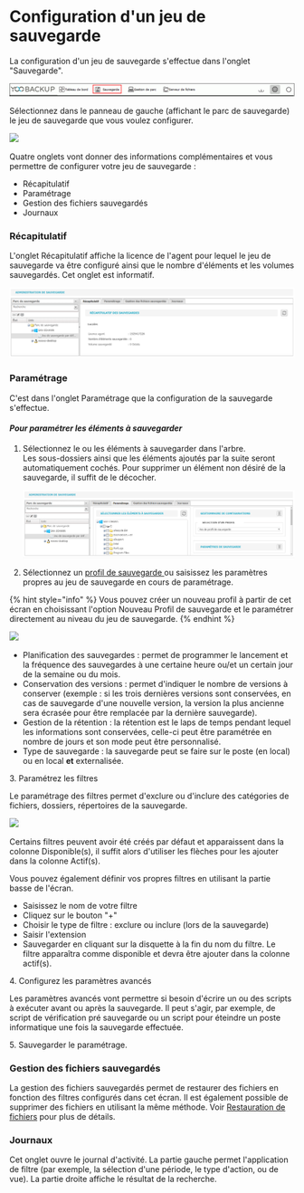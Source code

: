 # Configuration d'un jeu de sauvegarde

La configuration d'un jeu de sauvegarde s'effectue dans l'onglet "Sauvegarde".

![](<../.gitbook/assets/menu-sauvegarde (7).gif>)

Sélectionnez dans le panneau de gauche (affichant le parc de sauvegarde) le jeu de sauvegarde que vous voulez configurer.

![](../.gitbook/assets/parc\_sauvegarde.gif)

Quatre onglets vont donner des informations complémentaires et vous permettre de configurer votre jeu de sauvegarde :

* Récapitulatif
* Paramétrage
* Gestion des fichiers sauvegardés
* Journaux

### Récapitulatif

L'onglet Récapitulatif affiche la licence de l'agent pour lequel le jeu de sauvegarde va être configuré ainsi que le nombre d'éléments et les volumes sauvegardés. Cet onglet est informatif.

![](../.gitbook/assets/recapitulatif-sauvegardes-pc.PNG)

### Paramétrage

C'est dans l'onglet Paramétrage que la configuration de la sauvegarde s'effectue.

#### _Pour paramétrer les éléments à sauvegarder_

1.  Sélectionnez le ou les éléments à sauvegarder dans l'arbre.\
    Les sous-dossiers ainsi que les éléments ajoutés par la suite seront automatiquement cochés. Pour supprimer un élément non désiré de la sauvegarde, il suffit de le décocher.

    ![](../.gitbook/assets/parametrage-de-sauvegarde-pc.PNG)
2. Sélectionnez un [profil de sauvegarde ](https://docs.wooxo.fr/yb-ug/\~/edit/drafts/-LQY2yMQRzvgGj5G0ZCF/configuration-de-la-sauvegarde/utilisations-des-profils-de-sauvegarde)ou saisissez les paramètres propres au jeu de sauvegarde  en cours de paramétrage.

{% hint style="info" %}
Vous pouvez créer un nouveau profil à partir de cet écran en choisissant l'option Nouveau Profil de sauvegarde et le paramétrer directement au niveau du jeu de sauvegarde.
{% endhint %}



![](../.gitbook/assets/parametres\_sauvegarde.gif)

* Planification des sauvegardes : permet de programmer le lancement et la fréquence des sauvegardes à une certaine heure ou/et un certain jour de la semaine ou du mois.
* Conservation des versions : permet d'indiquer le nombre de versions à conserver (exemple : si les trois dernières versions sont conservées, en cas de sauvegarde d'une nouvelle version, la version la plus ancienne sera écrasée pour être remplacée par la dernière sauvegarde).
* Gestion de la rétention : la rétention est le laps de temps pendant lequel les informations sont conservées, celle-ci peut être paramétrée en nombre de jours et son mode peut être personnalisé.
* Type de sauvegarde : la sauvegarde peut se faire sur le poste (en local) ou en local **et** externalisée.

3\. Paramétrez les filtres

Le paramétrage des filtres permet d'exclure ou d'inclure des catégories de fichiers, dossiers, répertoires de la sauvegarde.

![](../.gitbook/assets/parametres\_sauvegarde\_filtres.gif)

Certains filtres peuvent avoir été créés par défaut et apparaissent dans la colonne Disponible(s), il suffit alors d'utiliser les flèches pour les ajouter dans la colonne Actif(s).&#x20;

Vous pouvez également définir vos propres filtres en utilisant la partie basse de l'écran.

* Saisissez le nom de votre filtre
* Cliquez sur le bouton "+"
* Choisir le type de filtre : exclure ou inclure (lors de la sauvegarde)
* Saisir l'extension
* Sauvegarder en cliquant sur la disquette à la fin du nom du filtre. Le filtre apparaîtra comme disponible et devra être ajouter dans la colonne actif(s).

4\. Configurez les paramètres avancés

Les paramètres avancés vont permettre si besoin d'écrire un ou des scripts à exécuter avant ou après la sauvegarde. Il peut s'agir, par exemple, de script de vérification pré sauvegarde ou un script pour éteindre un poste informatique une fois la sauvegarde effectuée.

5\. Sauvegarder le paramétrage.

### Gestion des fichiers sauvegardés

La gestion des fichiers sauvegardés permet de restaurer des fichiers en fonction des filtres configurés dans cet écran. Il est également possible de supprimer des fichiers en utilisant la même méthode. Voir [Restauration de fichiers](https://docs.wooxo.fr/yb-ug/\~/edit/drafts/-LQY2yMQRzvgGj5G0ZCF/restauration/restauration-de-fichiers) pour plus de détails.

### Journaux

Cet onglet ouvre le journal d'activité. La partie gauche permet l'application de filtre (par exemple, la sélection d'une période, le type d'action, ou de vue). La partie droite affiche le résultat de la recherche.




